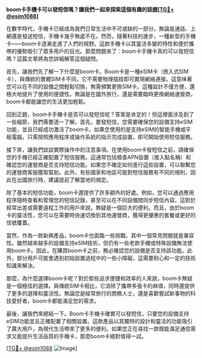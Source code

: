 **boom卡手機卡可以發短信嗎？讓我們一起來探索這個有趣的話題[[TG💪+ @esim1088](https://t.me/s/esim1088)]**

在數字時代，手機卡已經成為我們日常生活中不可或缺的一部分。無論是通話、上網還是發送短信，手機卡幾乎無處不在。然而，隨著科技的進步，一種新型的手機卡——boom卡逐漸走進了人們的視野。這款手機卡以其靈活多變的特性和便於攜帶的優勢吸引了眾多用戶的目光。那麼問題來了：boom卡手機卡真的可以發短信嗎？這篇文章將為您詳細解答這個疑問。

首先，讓我們先了解一下什麼是boom卡。Boom卡是一種eSIM卡（嵌入式SIM卡），與傳統的實體SIM卡不同，它不需要物理插拔即可實現網絡連接。這意味著您可以在不同的設備之間輕鬆切換，無需頻繁更換SIM卡。這種設計不僅方便，還極大地提升了使用的便捷性。無論是在國外旅行，還是需要臨時更換網絡運營商，boom卡都能讓您的生活更加輕鬆。

回到正題，boom卡手機卡是否可以發短信呢？答案是肯定的！但這裡面涉及到了一些細節，我們需要逐一了解。首先，要發短信，您需要確保您的設備支持eSIM功能，並且已經成功激活了boom卡。如果您使用的是支持eSIM的智能手機或平板電腦，只需按照應用程序或操作系統的指示完成設置，即可開始使用短信服務。

接下來，讓我們談談實際操作中的注意事項。在使用boom卡發短信之前，請確保您的手機已經正確配置了短信服務。這通常包括檢查APN設置（接入點名稱）和確認您的運營商是否支持短信功能。如果您不確定如何進行這些設置，可以聯繫您的運營商客服獲取幫助。此外，有些國家和地區可能對短信服務有不同的規則，因此在出國旅行時，建議提前了解當地的規定。

除了基本的短信功能，boom卡還提供了許多額外的好處。例如，您可以通過應用程序隨時查看和管理您的短信記錄，甚至可以在不同設備間同步短信內容。這對於經常出差或需要遠程工作的用戶來說，無疑是一個巨大的便利。而且，由於boom卡的靈活性，您可以在需要時快速切換到其他運營商，獲得更優惠的套餐或更好的信號覆蓋。

當然，作為一款新興產品，boom卡也面臨一些挑戰。其中一個常見問題就是兼容性。雖然越來越多的設備支持eSIM技術，但仍有一些老款手機或特殊設備無法使用boom卡。因此，在購買boom卡之前，務必確認您的設備是否支持該功能。此外，部分用戶可能會遇到初始設置過程中的一些小障礙，這需要耐心和一定的技術知識來解決。

那麼，為什麼選擇boom卡呢？對於那些追求便捷和效率的人來說，boom卡無疑是一個極佳的選擇。與傳統SIM卡相比，它消除了攜帶多張卡的麻煩，同時還提供了更多的選擇和靈活性。無論您是經常旅行的商務人士，還是喜歡嘗試新事物的科技愛好者，boom卡都能滿足您的需求。

最後，讓我們來總結一下。Boom卡手機卡確實可以發短信，只要您的設備支持eSIM功能並且正確配置了相關設置。這款產品以其獨特的設計和靈活的功能吸引了廣大用戶，為現代生活帶來了更多的便利。如果您正在尋找一款既能滿足通信需求又能提升生活品質的手機卡，那麼boom卡絕對值得一試。

[[TG💪+ @esim1088](https://t.me/s/esim1088) ![Image](https://i.postimg.cc/4NQfJmqS/Snipaste-2025-05-13-00-14-12.png)]